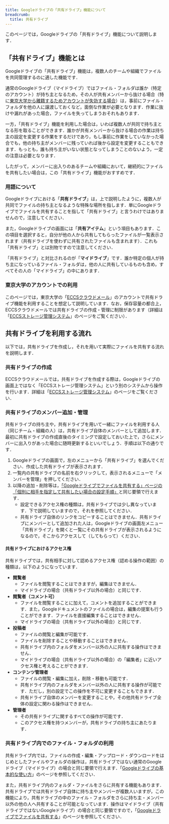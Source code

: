 ```yaml
---
title: Googleドライブの「共有ドライブ」機能について
breadcrumb:
  title: 共有ドライブ
---
```


このページでは，Googleドライブの「共有ドライブ」機能について説明します．

## 「共有ドライブ」機能とは

Googleドライブの「共有ドライブ」機能は，複数人のチームや組織でファイルを共同管理するのに適した機能です．

通常のGoogleドライブ（マイドライブ）ではファイル・フォルダは誰か（特定のアカウント）が持ち主となるため，その人が共有メンバーから抜ける場合（特に[東京大学から離籍するためアカウントが失効する場合](/systems/leave/)）は，事前にファイル・フォルダを他の人に譲渡しておくなど，面倒な作業が必要となります．作業に抜けや漏れがあった場合，ファイルを失ってしまうおそれもあります．

一方，「共有ドライブ」機能を利用した場合は，いわば複数人が共同で持ち主となる形を取ることができます．誰かが共有メンバーから抜ける場合の作業は持ち主の設定を変更する作業をするだけであり，もし事前に作業をしていなかった場合でも，他の持ち主がメンバーに残っていれば後から設定を変更することもできます．もっとも，誰も持ち主がいない状態となってしまうことのないよう，一定の注意は必要となります．

したがって，メンバーに出入りのあるチームや組織において，継続的にファイルを共有したい場合は，この「共有ドライブ」機能がおすすめです．

### 用語について

Googleドライブにおける「**共有ドライブ**」は，上で説明したように，複数人が共同でファイルの持ち主となるような特殊な場所を指します．単にGoogleドライブでファイルを共有することを指して「共有ドライブ」と言うわけではありませんので，注意してください．

また，Googleドライブの画面には「**共有アイテム**」という項目もあります．この項目を選択すると，自分が他の人から共有してもらったファイルが一覧表示されます（共有ドライブを使わずに共有されたファイルも含まれます）．これも「共有ドライブ」とは別物ですので注意してください．

「共有ドライブ」と対比されるのが「**マイドライブ**」です．誰か特定の個人が持ち主になっているファイル・フォルダは，他の人に共有しているものも含め，すべてその人の「マイドライブ」の中にあります．

### 東京大学のアカウントでの利用

このページでは，東京大学の「[ECCSクラウドメール](/google/)」のアカウントで共有ドライブ機能を利用することを想定して説明しています．なお，保存容量の都合上，ECCSクラウドメールでは共有ドライブの作成・管理に制限があります（詳細は「[ECCSストレージ管理システム](/google/drive/storage/)」のページをご覧ください）．

## 共有ドライブを利用する流れ

以下では，共有ドライブを作成し，それを用いて実際にファイルを共有する流れを説明します．

### 共有ドライブの作成

ECCSクラウドメールでは，共有ドライブを作成する際は，Googleドライブの画面上ではなく「ECCSストレージ管理システム」という別のシステムから操作を行います．詳細は「[ECCSストレージ管理システム](/google/drive/storage/)」のページをご覧ください．

### 共有ドライブのメンバー追加・管理

共有ドライブの持ち主や，共有ドライブを用いて一緒にファイルを利用する人（同じチーム・組織の人）は，共有ドライブ自体のメンバーとして追加します．最初に共有ドライブの作成直後のタイミングで設定しておいた上で，さらにメンバーに出入りがあった場合に随時更新するといいでしょう．手順は以下の通りです．

1. Googleドライブの画面で，左のメニューから「共有ドライブ」を選んでください．作成した共有ドライブが表示されます．
1. 一覧内の共有ドライブの名前を右クリックして，表示されるメニューで「メンバーを管理」を押してください．
1. 以降の追加・削除等は，[「Googleドライブでファイルを共有する」ページの「個別に相手を指定して共有したい場合の設定手順」](share/#individual)と同じ要領で行えます．
    - 設定できるアクセス権の種類は，共有ドライブでは少し異なっています．下で説明していますので，それを参照してください．
    - 共有ドライブ自体のリンクをコピーすることはできません．共有ドライブにメンバーとして追加された人は，Googleドライブの画面左メニュー「共有ドライブ」を開くと一覧にその共有ドライブが表示されるようになるので，そこからアクセスして（してもらって）ください．

#### 共有ドライブにおけるアクセス権

共有ドライブでは，共有相手に対して認めるアクセス権（認める操作の範囲）の種類は，以下のようになっています．

- **閲覧者**
    - ファイルを閲覧することはできますが，編集はできません．
    - マイドライブの場合（共有ドライブ以外の場合）と同じです．
- **閲覧者（コメント可）**
    - ファイルを閲覧することに加えて，コメントを追加することができます．また，Googleドキュメントのファイルの場合は，編集の提案も行うことができます．ファイルを直接編集することはできません．
    - マイドライブの場合（共有ドライブ以外の場合）と同じです．
- **投稿者**
    - ファイルの閲覧と編集が可能です．
    - ファイルを削除することや移動することはできません．
    - 共有ドライブ内のフォルダをメンバー以外の人に共有する操作はできません．
    - マイドライブの場合（共有ドライブ以外の場合）の「編集者」に近いアクセス権と考えることができます．
- **コンテンツ管理者**
    - ファイルの閲覧・編集に加え，削除・移動も可能です．
    - 共有ドライブ内のフォルダをメンバー以外の人に共有する操作が可能です．ただし，別の設定でこの操作を不可に変更することもできます．
    - 共有ドライブ自体のメンバーを変更することや，その他共有ドライブ全体の設定に関わる操作はできません．
- **管理者**
    - その共有ドライブに関するすべての操作が可能です．
    - このアクセス権を持つメンバーが，共有ドライブの持ち主にあたります．

### 共有ドライブ内でのファイル・フォルダの利用

共有ドライブ内では，ファイルの作成・編集・アップロード・ダウンロードをはじめとしたファイルやフォルダの操作は，共有ドライブではない通常のGoogleドライブ（マイドライブ）の場合と同じ要領で行えます．「[Googleドライブの基本的な使い方](basic/)」のページを参照してください．

また，共有ドライブ内のフォルダ・ファイルをさらに共有する機能もあります．共有ドライブでは共有ドライブ自体に持ち主やメンバーが複数人いますが，この機能により，共有ドライブの中のファイル・フォルダをさらに持ち主・メンバー以外の他の人へ共有することが可能となっています．操作はマイドライブ（共有ドライブではないGoogleドライブ）の場合と同じ要領ですので，「[Googleドライブでファイルを共有する](share/)」のページを参照してください．

<!--

## 利用例

share後編もあるがここに簡単に書いておいてもよさそう？

-->
